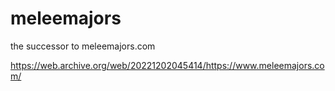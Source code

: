 # meleemajors
the successor to meleemajors.com

https://web.archive.org/web/20221202045414/https://www.meleemajors.com/